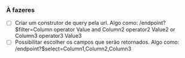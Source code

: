 ### À fazeres
- [ ] Criar um construtor de query pela url. Algo como: /endpoint?$filter=Column operator Value and Column2 operator2 Value2 or Column3 operator3 Value3
- [ ] Possibilitar escolher os campos que serão retornados. Algo como: /endpoint?$select=Column1,Column2,Column3